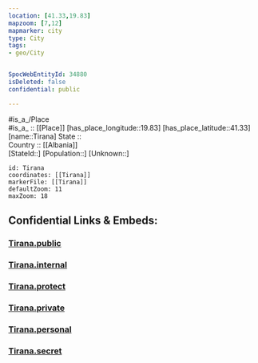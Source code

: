```yaml
---
location: [41.33,19.83] 
mapzoom: [7,12] 
mapmarker: city 
type: City
tags:
- geo/City


SpocWebEntityId: 34880
isDeleted: false
confidential: public

---
```

#is_a_/Place  
#is_a_ :: [[Place]] 
[has_place_longitude::19.83] 
[has_place_latitude::41.33] 
[name::Tirana] 
State ::  
Country :: [[Albania]]  
[StateId::] 
[Population::] 
[Unknown::] 


```leaflet
id: Tirana
coordinates: [[Tirana]] 
markerFile: [[Tirana]] 
defaultZoom: 11 
maxZoom: 18
```


## Confidential Links & Embeds: 

### [Tirana.public](/_public/\Earth\Continent\Europe\Europe~South\Albania\Counties~Albania\Durrës\CityTirana.public.md) 

### [Tirana.internal](/_internal/\Earth\Continent\Europe\Europe~South\Albania\Counties~Albania\Durrës\CityTirana.internal.md) 

### [Tirana.protect](/_protect/\Earth\Continent\Europe\Europe~South\Albania\Counties~Albania\Durrës\CityTirana.protect.md) 

### [Tirana.private](/_private/\Earth\Continent\Europe\Europe~South\Albania\Counties~Albania\Durrës\CityTirana.private.md) 

### [Tirana.personal](/_personal/\Earth\Continent\Europe\Europe~South\Albania\Counties~Albania\Durrës\CityTirana.personal.md) 

### [Tirana.secret](/_secret/\Earth\Continent\Europe\Europe~South\Albania\Counties~Albania\Durrës\CityTirana.secret.md)

